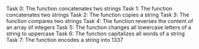 Task 0: The function concatenates two strings
Task 1: The function concatenates two strings
Task 2: The function copies a string
Task 3: The function compares two strings
Task 4: The function reverses the content of an array of integers
Task 5: The function changes all lowercase letters of a string to uppercase
Task 6: The function capitalizes all words of a string
Task 7: The function encodes a string into 1337
